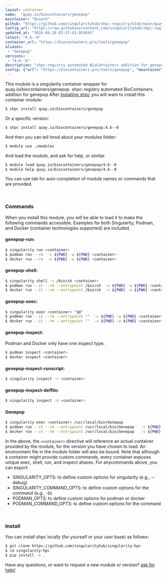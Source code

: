 ```yaml
---
layout: container
name:  "quay.io/biocontainers/genepop"
maintainer: "@vsoch"
github: "https://github.com/singularityhub/shpc-registry/blob/main/quay.io/biocontainers/genepop/container.yaml"
config_url: "https://raw.githubusercontent.com/singularityhub/shpc-registry/main/quay.io/biocontainers/genepop/container.yaml"
updated_at: "2024-04-28 02:37:43.953841"
latest: "4.6--0"
container_url: "https://biocontainers.pro/tools/genepop"
aliases:
 - "Genepop"
versions:
 - "4.6--0"
description: "shpc-registry automated BioContainers addition for genepop"
config: {"url": "https://biocontainers.pro/tools/genepop", "maintainer": "@vsoch", "description": "shpc-registry automated BioContainers addition for genepop", "latest": {"4.6--0": "sha256:9dee578651fa195029ccff712e8fb63835bdfd20e3135dd3125e21b662082cb4"}, "tags": {"4.6--0": "sha256:9dee578651fa195029ccff712e8fb63835bdfd20e3135dd3125e21b662082cb4"}, "docker": "quay.io/biocontainers/genepop", "aliases": {"Genepop": "/usr/local/bin/Genepop"}}
---
```


This module is a singularity container wrapper for quay.io/biocontainers/genepop.
shpc-registry automated BioContainers addition for genepop
After [installing shpc](#install) you will want to install this container module:


```bash
$ shpc install quay.io/biocontainers/genepop
```

Or a specific version:

```bash
$ shpc install quay.io/biocontainers/genepop:4.6--0
```

And then you can tell lmod about your modules folder:

```bash
$ module use ./modules
```

And load the module, and ask for help, or similar.

```bash
$ module load quay.io/biocontainers/genepop/4.6--0
$ module help quay.io/biocontainers/genepop/4.6--0
```

You can use tab for auto-completion of module names or commands that are provided.

<br>

### Commands

When you install this module, you will be able to load it to make the following commands accessible.
Examples for both Singularity, Podman, and Docker (container technologies supported) are included.

#### genepop-run:

```bash
$ singularity run <container>
$ podman run --rm  -v ${PWD} -w ${PWD} <container>
$ docker run --rm  -v ${PWD} -w ${PWD} <container>
```

#### genepop-shell:

```bash
$ singularity shell -s /bin/sh <container>
$ podman run --it --rm --entrypoint /bin/sh  -v ${PWD} -w ${PWD} <container>
$ docker run --it --rm --entrypoint /bin/sh  -v ${PWD} -w ${PWD} <container>
```

#### genepop-exec:

```bash
$ singularity exec <container> "$@"
$ podman run --it --rm --entrypoint ""  -v ${PWD} -w ${PWD} <container> "$@"
$ docker run --it --rm --entrypoint ""  -v ${PWD} -w ${PWD} <container> "$@"
```

#### genepop-inspect:

Podman and Docker only have one inspect type.

```bash
$ podman inspect <container>
$ docker inspect <container>
```

#### genepop-inspect-runscript:

```bash
$ singularity inspect -r <container>
```

#### genepop-inspect-deffile:

```bash
$ singularity inspect -d <container>
```


#### Genepop

```bash
$ singularity exec <container> /usr/local/bin/Genepop
$ podman run --it --rm --entrypoint /usr/local/bin/Genepop   -v ${PWD} -w ${PWD} <container> -c " $@"
$ docker run --it --rm --entrypoint /usr/local/bin/Genepop   -v ${PWD} -w ${PWD} <container> -c " $@"
```



In the above, the `<container>` directive will reference an actual container provided
by the module, for the version you have chosen to load. An environment file in the
module folder will also be bound. Note that although a container
might provide custom commands, every container exposes unique exec, shell, run, and
inspect aliases. For anycommands above, you can export:

 - SINGULARITY_OPTS: to define custom options for singularity (e.g., --debug)
 - SINGULARITY_COMMAND_OPTS: to define custom options for the command (e.g., -b)
 - PODMAN_OPTS: to define custom options for podman or docker
 - PODMAN_COMMAND_OPTS: to define custom options for the command

<br>

### Install

You can install shpc locally (for yourself or your user base) as follows:

```bash
$ git clone https://github.com/singularityhub/singularity-hpc
$ cd singularity-hpc
$ pip install -e .
```

Have any questions, or want to request a new module or version? [ask for help!](https://github.com/singularityhub/singularity-hpc/issues)